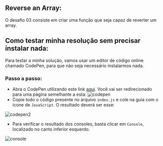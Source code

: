 ## Reverse an Array:

O desafio 03 consiste em criar uma função que seja capaz de reverter um array.

## Como testar minha resolução sem precisar instalar nada:

Para testar a minha solução, vamos usar um editor de código online chamado CodePen, para que não seja necessário instalarmos nada.

### Passo a passo:

- Abra o CodePen utilizando este link <a href="https://codepen.io/pen/">aqui</a>. Você vai ser redirecionado para uma página semelhante a esta:
  ![codepen](https://user-images.githubusercontent.com/34722707/193575636-5bfc96d2-109e-495e-b19d-498c71200cae.png)
- Copie todo o código presente no arquivo `index.js` e cole na guia com o ícone de `JavaScript`. O resultado deverá ser esse:

![codepen2](https://user-images.githubusercontent.com/34722707/193575897-1741c3b9-1f6d-4a01-b103-64874cd004c8.png)

- Para verificar o resultado dos consoles, basta clicar em `Console`, localizado no canto inferior esquerdo.

![console](https://user-images.githubusercontent.com/34722707/193576311-3e191712-6db2-4c67-ba9d-d2a229d45ba1.png)

